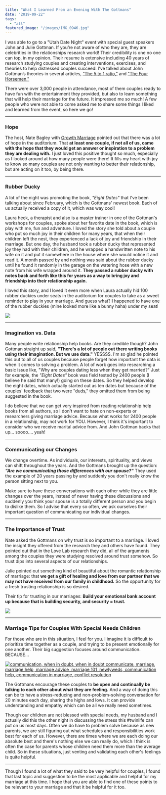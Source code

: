 ```yaml
---
title: "What I Learned From an Evening With The Gottmans"
date: "2019-09-22"
tags:
  - "all"
featured_image: "/images/IMG_0946.jpg"
---
```


I was able to go to a "Utah Date Night" event with special guest speakers John and Julie Gottman. If you’re not aware of who they are, they are celebrities in the relationships research world! Their credibility is one no one can top, in my opinion. Their resume is extensive including 40 years of research studying couples and creating interventions, exercises, and theories to help distressed couples succeed. I’ve talked about John Gottman’s theories in several articles, [“The 5 to 1 ratio,”](https://freshlymarried.com/the-5-to-1-ratio/) and ["The Four Horsemen."](https://freshlymarried.com/the-four-horsemen/)

There were over 3,000 people in attendance, most of them couples ready to have fun with the entertainment they provided, but also to learn something that will help their marriage for the future. It impressed me so much! A few people who were not able to come asked me to share some things I liked and learned from the event, so here we go!

* * *

### Hope

The host, Nate Bagley with [Growth Marriage](https://www.first7years.com/) pointed out that there was a lot of hope in the auditorium. That **at least one couple, if not all of us, came with the hope that they would get an answer or inspiration to a problem they are dealing with.** I just loved this positive thought so much, especially as I looked around at how many people were there! It fills my heart with joy to know so many couples are not only wanting to better their relationship, but are acting on it too, by being there.

* * *

### Rubber Ducky

A lot of the night was promoting the book, _"Eight Dates"_ that I've been talking about since February, which is the Gottmans' newest book. Each of us actually received a copy of it, which was way cool!

Laura heck, a therapist and also is a master trainer in one of the Gottman's workshops for couples, spoke about her favorite date in the book, which is play with me, fun and adventure. I loved the story she told about a couple who put so much joy in their children for many years, that when their children left the nest, they experienced a lack of joy and friendship in their marriage. But one day, the husband took a rubber ducky that represented joy they had with their children, and he wrapped a handwritten note to his wife on it and put it somewhere in the house where she would notice it and read it. A month passed by and nothing was said about the rubber ducky until he found it randomly in the garage on the watering hose with a new note from his wife wrapped around it. **They passed a rubber ducky with notes back and forth like this for years as a way to bring joy and friendship into their relationship again.**

I loved this story, and I loved it even more when Laura actually hid 100 rubber duckies under seats in the auditorium for couples to take as a sweet reminder to play in your marriage. And guess what? I happened to have one of the rubber duckies (mine looked more like a bunny haha) under my seat!

![](/images/IMG_0950-976x1024.jpg)

* * *

### Imagination vs. Data

Many people write relationship help books. Are they credible though? John Gottman straight up said, **"There's a lot of people out there writing books using their imagination. But we use data."** YESSSS. I'm so glad he pointed this out to all of us couples because people forget how important the data is when it comes to solving a problem. A lot of work goes into researching a basic issue like, "Why are couples dating less when they get married?" Just for example, the _"Eight Dates"_ book was field tested by 2400 people (I believe he said that many!) going on these dates. So they helped develop the eight dates, which actually started out as ten dates but because of the couples' feedback that two were "duds," they omitted them from being suggested in the book.

I do believe that we can get very inspired from reading relationship help books from all authors, so I don't want to hate on non-experts or researchers giving marriage advice. Because what works for 2400 people in a relationship, may not work for YOU. However, I think it's important to consider who we receive marital advice from. And John Gottman backs that up... soooo.... yeah!

* * *

### Communicating our Changes

We change overtime. As individuals, our interests, spirituality, and views can shift throughout the years. And the Gottmans brought up the question: _**"Are we communicating those differences with our spouse?"**_ They used the example of 20 years passing by and suddenly you don't really know the person sitting next to you.

Make sure to have these conversations with each other while they are little changes over the years, instead of never having these discussions and suddenly you think your spouse is a totally different person and you begin to dislike them. So I advise that every so often, we ask ourselves their important question of communicating our individual changes.

* * *

### The Importance of Trust

Nate asked the Gottmans on why trust is so important to a marriage. I loved the insight they offered from the research they and others have found. They pointed out that in the Love Lab research they did, all of the arguments among the couples they were studying resolved around trust somehow. So trust dips into several aspects of our relationships.

Julie pointed out something kind of beautiful about the romantic relationship of marriage: that **we get a gift of healing and love from our partner that we may not have received from our family in childhood.** So the opportunity for a fresh trusting relationship is so desired.

Their tip for trusting in our marriages: **Build your emotional bank account up because that is building security, and security = trust.**

![](/images/IMG_0948.jpg)

* * *

### Marriage Tips for Couples With Special Needs Children

For those who are in this situation, I feel for you. I imagine it is difficult to prioritize time together as a couple, and trying to be present emotionally for one another. Their big suggestion focuses around communication. BECAUSE...

[![communication, when in doubt, when in doubt communicate, marriage, marriage help, marriage advice, marriage 101, newlyweds, communication help, communication in marriage, conflict resolution](/images/WHEN-IN-DOUBT-COMMUNICATE-1024x1024.png)](https://freshlymarried.com/category/communication/)

The Gottmans encourage these couples to **be open and continually be talking to each other about what they are feeling.** And a way of doing this can be to have a stress-reducing and non-problem-solving conversation for 20 minutes each day, sharing the highs and lows. It can provide understanding and empathy which can be all we really need sometimes.

Though our children are not blessed with special needs, my husband and I actually did this the other night in discussing the stress this #twinlife can put on us most days. Often we do have to problem solve because as new parents, we are still figuring out what schedules and responsibilities work best for each of us. However, there are times where we are each doing our absolute best and there's nothing else we can really do, which I think is often the case for parents whose children need them more than the average child. So in these situations, just venting and validating each other's feelings is quite helpful.

* * *

Though I found a lot of what they said to be very helpful for couples, I found that last topic and suggestion to be the most applicable and helpful for my marriage at this time. I hope that you are able to find one of these points to be relevant to your marriage and that it be helpful for it too.

